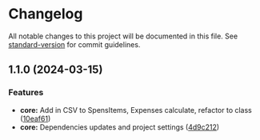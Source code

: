 # Changelog

All notable changes to this project will be documented in this file. See [standard-version](https://github.com/conventional-changelog/standard-version) for commit guidelines.

## 1.1.0 (2024-03-15)


### Features

* **core:** Add in CSV to SpensItems, Expenses calculate, refactor to class ([10eaf61](https://github.com/adamlesniak/spens/commit/10eaf61dfb77f9b77b9afedfdc32476d6b44d8fb))
* **core:** Dependencies updates and project settings ([4d9c212](https://github.com/adamlesniak/spens/commit/4d9c2129fbcd8f8122451412172683f4df1754d3))
